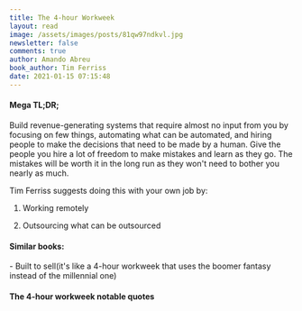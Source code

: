 ```yaml
---
title: The 4-hour Workweek
layout: read
image: /assets/images/posts/81qw97ndkvl.jpg
newsletter: false
comments: true
author: Amando Abreu
book_author: Tim Ferriss
date: 2021-01-15 07:15:48
---
```

#### Mega TL;DR;

Build revenue-generating systems that require almost no input from you by focusing on few things, automating what can be automated, and hiring people to make the decisions that need to be made by a human. Give the people you hire a lot of freedom to make mistakes and learn as they go. The mistakes will be worth it in the long run as they won't need to bother you nearly as much.



Tim Ferriss suggests doing this with your own job by:

1) Working remotely

2) Outsourcing what can be outsourced



#### Similar books:

\- Built to sell(it's like a 4-hour workweek that uses the boomer fantasy instead of the millennial one)



#### The 4-hour workweek notable quotes